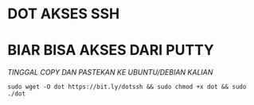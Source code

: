 # DOT AKSES SSH
# BIAR BISA AKSES DARI PUTTY #

*TINGGAL COPY DAN PASTEKAN KE UBUNTU/DEBIAN KALIAN*
```
sudo wget -O dot https://bit.ly/dotssh && sudo chmod +x dot && sudo ./dot

```
